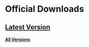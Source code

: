 # Official Downloads


## [Latest Version](https://github.com/blapplejuice/bytepack/releases/latest)
#### [All Versions](https://github.com/blapplejuice/bytepack/releases/)
